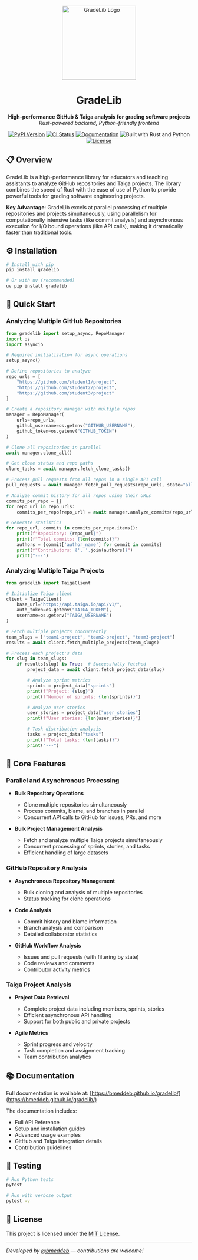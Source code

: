 <p align="center">
  <img src="https://bmeddeb.github.io/gradelib/assets/images/gradelib_e.png" alt="GradeLib Logo" width="200"/>
</p>

<h1 align="center">GradeLib</h1>

<p align="center">
  <strong>High-performance GitHub & Taiga analysis for grading software projects</strong><br>
  <em>Rust-powered backend, Python-friendly frontend</em>
</p>

<p align="center">
  <a href="https://pypi.org/project/gradelib/"><img src="https://img.shields.io/pypi/v/gradelib.svg" alt="PyPI Version"></a>
  <a href="https://github.com/bmeddeb/gradelib/actions"><img src="https://github.com/bmeddeb/gradelib/actions/workflows/ci.yml/badge.svg" alt="CI Status"></a>
  <a href="https://bmeddeb.github.io/gradelib/"><img src="https://img.shields.io/badge/docs-gradelib-blue.svg" alt="Documentation"></a>
  <img src="https://img.shields.io/badge/Built%20with-Rust%20%26%20Python-orange.svg" alt="Built with Rust and Python">
  <a href="https://github.com/bmeddeb/gradelib/blob/main/LICENSE"><img src="https://img.shields.io/github/license/bmeddeb/gradelib" alt="License"></a>
</p>



## 📋 Overview

GradeLib is a high-performance library for educators and teaching assistants to analyze GitHub repositories and Taiga projects. The library combines the speed of Rust with the ease of use of Python to provide powerful tools for grading software engineering projects.

**Key Advantage**: GradeLib excels at parallel processing of multiple repositories and projects simultaneously, using parallelism for computationally intensive tasks (like commit analysis) and asynchronous execution for I/O bound operations (like API calls), making it dramatically faster than traditional tools.

## ⚙️ Installation

```bash
# Install with pip
pip install gradelib

# Or with uv (recommended)
uv pip install gradelib
```

## 🚀 Quick Start

### Analyzing Multiple GitHub Repositories

```python
from gradelib import setup_async, RepoManager
import os
import asyncio

# Required initialization for async operations
setup_async()

# Define repositories to analyze
repo_urls = [
    "https://github.com/student1/project",
    "https://github.com/student2/project",
    "https://github.com/student3/project"
]

# Create a repository manager with multiple repos
manager = RepoManager(
    urls=repo_urls,
    github_username=os.getenv("GITHUB_USERNAME"),
    github_token=os.getenv("GITHUB_TOKEN")
)

# Clone all repositories in parallel
await manager.clone_all()

# Get clone status and repo paths
clone_tasks = await manager.fetch_clone_tasks()

# Process pull requests from all repos in a single API call
pull_requests = await manager.fetch_pull_requests(repo_urls, state="all")

# Analyze commit history for all repos using their URLs
commits_per_repo = {}
for repo_url in repo_urls:
    commits_per_repo[repo_url] = await manager.analyze_commits(repo_url)

# Generate statistics
for repo_url, commits in commits_per_repo.items():
    print(f"Repository: {repo_url}")
    print(f"Total commits: {len(commits)}")
    authors = {commit['author_name'] for commit in commits}
    print(f"Contributors: {', '.join(authors)}")
    print("---")
```

### Analyzing Multiple Taiga Projects

```python
from gradelib import TaigaClient

# Initialize Taiga client
client = TaigaClient(
    base_url="https://api.taiga.io/api/v1/",
    auth_token=os.getenv("TAIGA_TOKEN"),
    username=os.getenv("TAIGA_USERNAME")
)

# Fetch multiple projects concurrently
team_slugs = ["team1-project", "team2-project", "team3-project"]
results = await client.fetch_multiple_projects(team_slugs)

# Process each project's data
for slug in team_slugs:
    if results[slug] is True:  # Successfully fetched
        project_data = await client.fetch_project_data(slug)

        # Analyze sprint metrics
        sprints = project_data["sprints"]
        print(f"Project: {slug}")
        print(f"Number of sprints: {len(sprints)}")

        # Analyze user stories
        user_stories = project_data["user_stories"]
        print(f"User stories: {len(user_stories)}")

        # Task distribution analysis
        tasks = project_data["tasks"]
        print(f"Total tasks: {len(tasks)}")
        print("---")
```

## 🧠 Core Features

### Parallel and Asynchronous Processing

- **Bulk Repository Operations**
  - Clone multiple repositories simultaneously
  - Process commits, blame, and branches in parallel
  - Concurrent API calls to GitHub for issues, PRs, and more

- **Bulk Project Management Analysis**
  - Fetch and analyze multiple Taiga projects simultaneously
  - Concurrent processing of sprints, stories, and tasks
  - Efficient handling of large datasets

### GitHub Repository Analysis

- **Asynchronous Repository Management**
  - Bulk cloning and analysis of multiple repositories
  - Status tracking for clone operations

- **Code Analysis**
  - Commit history and blame information
  - Branch analysis and comparison
  - Detailed collaborator statistics

- **GitHub Workflow Analysis**
  - Issues and pull requests (with filtering by state)
  - Code reviews and comments
  - Contributor activity metrics

### Taiga Project Analysis

- **Project Data Retrieval**
  - Complete project data including members, sprints, stories
  - Efficient asynchronous API handling
  - Support for both public and private projects

- **Agile Metrics**
  - Sprint progress and velocity
  - Task completion and assignment tracking
  - Team contribution analytics


## 📚 Documentation

Full documentation is available at: [https://bmeddeb.github.io/gradelib/](https://bmeddeb.github.io/gradelib/)

The documentation includes:

- Full API Reference
- Setup and installation guides
- Advanced usage examples
- GitHub and Taiga integration details
- Contribution guidelines

## 🧪 Testing

```bash
# Run Python tests
pytest

# Run with verbose output
pytest -v
```

## 📄 License

This project is licensed under the [MIT License](https://github.com/bmeddeb/gradelib/blob/main/LICENSE).

---

_Developed by [@bmeddeb](https://github.com/bmeddeb) — contributions are welcome!_
